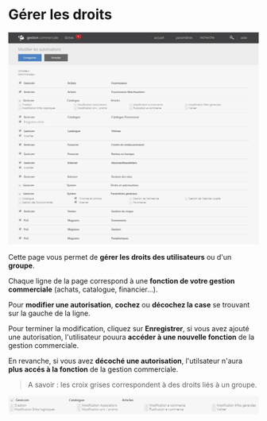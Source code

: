 # Gérer les droits


![editautorisation-1](images/editautorisation-1.png)


<p>Cette page vous permet de <strong>g&eacute;rer les droits des utilisateurs</strong> ou d'un <strong>groupe</strong>.</p>
<p>Chaque ligne de la page correspond &agrave; une <strong>fonction de votre gestion commerciale</strong> (achats, catalogue, financier...).</p>
<p>Pour <strong>modifier une autorisation</strong>, <strong>cochez</strong> ou <strong>d&eacute;cochez&nbsp;la case</strong> se trouvant sur la gauche de la ligne.</p>
<p>Pour terminer la modification, cliquez sur <strong>Enregistrer</strong>, si vous avez ajout&eacute; une autorisation, l'utilisateur&nbsp;pouura <strong>acc&eacute;der &agrave; une nouvelle fonction</strong> de la gestion commerciale.</p>
<p>En revanche, si vous avez <strong>d&eacute;coch&eacute; une autorisation</strong>, l'utilsateur n'aura <strong>plus acc&eacute;s &agrave; la fonction</strong> de la gestion commerciale.&nbsp;</p>
<blockquote>
<p>A savoir : les croix grises correspondent &agrave; des droits li&eacute;s &agrave; un groupe.</p>
</blockquote>


![editautorisation-screenshotdemosimplementecom20150806101552](images/editautorisation-screenshotdemosimplementecom20150806101552.png)

